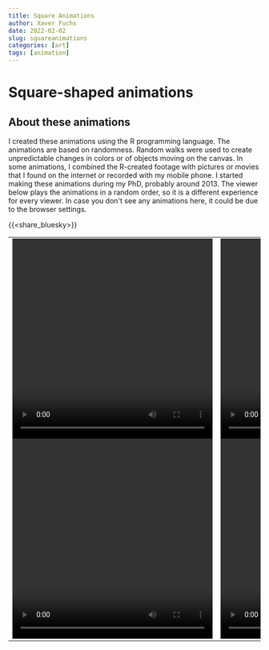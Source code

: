 ```yaml
---
title: Square Animations
author: Xaver Fuchs
date: 2022-02-02
slug: squareanimations
categories: [art]
tags: [animation]
---
```




# Square-shaped animations

## About these animations
I created these animations using the R programming language. The animations are based on randomness. Random walks were used to create unpredictable changes in colors or of objects moving on the canvas.
In some animations, I combined the R-created footage with pictures or movies that I found on the internet or recorded with my mobile phone. 
I started making these animations during my PhD, probably around 2013. 
The viewer below plays the animations in a random order, so it is a different experience for every viewer.
In case you don't see any animations here, it could be due to the browser settings. 

{{<share_bluesky>}}


<table style="width: 100%; border: none; background: white;">
  <tr style="background: white;">
  <td style="align: center; vertical-align: center; padding-bottom: 0px;">
    <video width="400" height="400" id=videoPlayer_abstract autoplay>
      <source src="https://xaverfuchs.github.io/xaverfuchsderesources/posterPanels/abstract3.mp4" type="video/mp4">
      Your browser does not support the video tag.
    </video> 
  <td style="align: center; vertical-align: center; padding-bottom: 0px;">
    <video width="400" height="400" id=videoPlayer_life autoplay>
        <source src="https://xaverfuchs.github.io/xaverfuchsderesources/posterPanels/life3.mp4" type="video/mp4">
        Your browser does not support the video tag.
      </video> 
  </tr>
  
  <tr style="background: white;">
  <td style="align: center; vertical-align: center; padding-top: 0px;">
    <video width="400" height="400" id=videoPlayer_mysterious autoplay>
      <source src="https://xaverfuchs.github.io/xaverfuchsderesources/posterPanels/mysterious3.mp4" type="video/mp4">
      Your browser does not support the video tag.
    </video> 
  <td style="align: center; vertical-align: center; padding-top: 0px;">
    <video width="400" height="400" id=videoPlayer_peopleanimals autoplay>
        <source src="https://xaverfuchs.github.io/xaverfuchsderesources/posterPanels/peopleanimals3.mp4" type="video/mp4">
        Your browser does not support the video tag.
      </video> 
  </tr>
  
</table>  
    


<!-- XXXX Section with lists of videos for the series XXXX -->

<!-- abstract series -->
<script>
  var nextVideo_abstract = [
  'https://xaverfuchs.github.io/xaverfuchsderesources/Anims_sorted_scaled/abstract/scaled/20120824-2355_series2_scaled.mp4', 
  'https://xaverfuchs.github.io/xaverfuchsderesources/Anims_sorted_scaled/abstract/scaled/20120824-2355_series2_scaled.mp4', 
  'https://xaverfuchs.github.io/xaverfuchsderesources/Anims_sorted_scaled/abstract/scaled/20120824-2356_series3_scaled.mp4', 
  'https://xaverfuchs.github.io/xaverfuchsderesources/Anims_sorted_scaled/abstract/scaled/20120824-2357_series4_scaled.mp4', 
  'https://xaverfuchs.github.io/xaverfuchsderesources/Anims_sorted_scaled/abstract/scaled/20120824-2357_series5_scaled.mp4', 
  'https://xaverfuchs.github.io/xaverfuchsderesources/Anims_sorted_scaled/abstract/scaled/20120825-0000_series6_scaled.mp4', 
  'https://xaverfuchs.github.io/xaverfuchsderesources/Anims_sorted_scaled/abstract/scaled/20120825-0001_series7_scaled.mp4', 
  'https://xaverfuchs.github.io/xaverfuchsderesources/Anims_sorted_scaled/abstract/scaled/20120825-0005_series7_scaled.mp4', 
  'https://xaverfuchs.github.io/xaverfuchsderesources/Anims_sorted_scaled/abstract/scaled/20120825-0057_series_complx1_scaled.mp4', 
  'https://xaverfuchs.github.io/xaverfuchsderesources/Anims_sorted_scaled/abstract/scaled/20120825-0059_series_complx1_scaled.mp4', 
  'https://xaverfuchs.github.io/xaverfuchsderesources/Anims_sorted_scaled/abstract/scaled/20120825-0103_series_complx2_scaled.mp4', 
  'https://xaverfuchs.github.io/xaverfuchsderesources/Anims_sorted_scaled/abstract/scaled/20120825-0105_series_complx3_scaled.mp4', 
  'https://xaverfuchs.github.io/xaverfuchsderesources/Anims_sorted_scaled/abstract/scaled/20120825-0108_series_complx4_scaled.mp4', 
  'https://xaverfuchs.github.io/xaverfuchsderesources/Anims_sorted_scaled/abstract/scaled/20120825-0117_series_complx5_scaled.mp4', 
  'https://xaverfuchs.github.io/xaverfuchsderesources/Anims_sorted_scaled/abstract/scaled/20120825-0119_series_complx6_scaled.mp4', 
  'https://xaverfuchs.github.io/xaverfuchsderesources/Anims_sorted_scaled/abstract/scaled/20120825-0125_series_complx7_scaled.mp4', 
  'https://xaverfuchs.github.io/xaverfuchsderesources/Anims_sorted_scaled/abstract/scaled/20120825-0132_series_complx8_scaled.mp4', 
  'https://xaverfuchs.github.io/xaverfuchsderesources/Anims_sorted_scaled/abstract/scaled/20120825-0135_series_complx9_scaled.mp4', 
  'https://xaverfuchs.github.io/xaverfuchsderesources/Anims_sorted_scaled/abstract/scaled/20120825-0143_series_complx10_scaled.mp4', 
  'https://xaverfuchs.github.io/xaverfuchsderesources/Anims_sorted_scaled/abstract/scaled/20120825-1947_series_complx11_scaled.mp4', 
  'https://xaverfuchs.github.io/xaverfuchsderesources/Anims_sorted_scaled/abstract/scaled/20120825-1958_series_complx12_scaled.mp4', 
  'https://xaverfuchs.github.io/xaverfuchsderesources/Anims_sorted_scaled/abstract/scaled/20120825-2014_series_complx13_scaled.mp4', 
  'https://xaverfuchs.github.io/xaverfuchsderesources/Anims_sorted_scaled/abstract/scaled/20120825-2021_series_complx14_scaled.mp4', 
  'https://xaverfuchs.github.io/xaverfuchsderesources/Anims_sorted_scaled/abstract/scaled/20120825-2022_series_complx15_scaled.mp4', 
  'https://xaverfuchs.github.io/xaverfuchsderesources/Anims_sorted_scaled/abstract/scaled/20120825-2024_series_complx16_scaled.mp4', 
  'https://xaverfuchs.github.io/xaverfuchsderesources/Anims_sorted_scaled/abstract/scaled/20120825-2026_series_complx17_scaled.mp4', 
  'https://xaverfuchs.github.io/xaverfuchsderesources/Anims_sorted_scaled/abstract/scaled/20120825-2056_series_complx18_scaled.mp4', 
  'https://xaverfuchs.github.io/xaverfuchsderesources/Anims_sorted_scaled/abstract/scaled/20120920-0045_series_complx19_scaled.mp4', 
  'https://xaverfuchs.github.io/xaverfuchsderesources/Anims_sorted_scaled/abstract/scaled/20120920-0048_series_complx19_scaled.mp4', 
  'https://xaverfuchs.github.io/xaverfuchsderesources/Anims_sorted_scaled/abstract/scaled/20120920-0106_series_complx20_scaled.mp4', 
  'https://xaverfuchs.github.io/xaverfuchsderesources/Anims_sorted_scaled/abstract/scaled/20120920-0143_series_complx21_scaled.mp4', 
  'https://xaverfuchs.github.io/xaverfuchsderesources/Anims_sorted_scaled/abstract/scaled/20120923-1737_red-ish_stripy_scaled.mp4', 
  'https://xaverfuchs.github.io/xaverfuchsderesources/Anims_sorted_scaled/abstract/scaled/20120923-1756_green-ish_stripy_scaled.mp4', 
  'https://xaverfuchs.github.io/xaverfuchsderesources/Anims_sorted_scaled/abstract/scaled/20120927-0024_series_complx22_scaled.mp4', 
  'https://xaverfuchs.github.io/xaverfuchsderesources/Anims_sorted_scaled/abstract/scaled/20120927-0034_series_complx23_scaled.mp4', 
  'https://xaverfuchs.github.io/xaverfuchsderesources/Anims_sorted_scaled/abstract/scaled/20120929-2122_series_complx24_scaled.mp4', 
  'https://xaverfuchs.github.io/xaverfuchsderesources/Anims_sorted_scaled/abstract/scaled/20120929-2125_series_complx25_scaled.mp4', 
  'https://xaverfuchs.github.io/xaverfuchsderesources/Anims_sorted_scaled/abstract/scaled/20120929-2130_series_complx26_scaled.mp4', 
  'https://xaverfuchs.github.io/xaverfuchsderesources/Anims_sorted_scaled/abstract/scaled/20120930-0130_series_complx27_scaled.mp4', 
  'https://xaverfuchs.github.io/xaverfuchsderesources/Anims_sorted_scaled/abstract/scaled/20120930-0138_series_complx29_scaled.mp4', 
  'https://xaverfuchs.github.io/xaverfuchsderesources/Anims_sorted_scaled/abstract/scaled/20121015-2237_PrepDogBG_scaled.mp4', 
  'https://xaverfuchs.github.io/xaverfuchsderesources/Anims_sorted_scaled/abstract/scaled/20121015-2239_PrepDogBG_scaled.mp4', 
  'https://xaverfuchs.github.io/xaverfuchsderesources/Anims_sorted_scaled/abstract/scaled/20121025-2317_series_complx30_scaled.mp4', 
  'https://xaverfuchs.github.io/xaverfuchsderesources/Anims_sorted_scaled/abstract/scaled/20121025-2325_series_complx31_scaled.mp4', 
  'https://xaverfuchs.github.io/xaverfuchsderesources/Anims_sorted_scaled/abstract/scaled/20121025-2334_series_complx32_scaled.mp4', 
  'https://xaverfuchs.github.io/xaverfuchsderesources/Anims_sorted_scaled/abstract/scaled/20121025-2338_series_complx33_scaled.mp4', 
  'https://xaverfuchs.github.io/xaverfuchsderesources/Anims_sorted_scaled/abstract/scaled/20121025-2346_series_complx34_scaled.mp4', 
  'https://xaverfuchs.github.io/xaverfuchsderesources/Anims_sorted_scaled/abstract/scaled/20121025-2357_series_complx35_scaled.mp4', 
  'https://xaverfuchs.github.io/xaverfuchsderesources/Anims_sorted_scaled/abstract/scaled/20121026-0000_series_complx36_scaled.mp4', 
  'https://xaverfuchs.github.io/xaverfuchsderesources/Anims_sorted_scaled/abstract/scaled/20121026-0003_series_complx37_scaled.mp4', 
  'https://xaverfuchs.github.io/xaverfuchsderesources/Anims_sorted_scaled/abstract/scaled/20121026-0005_series_complx38_scaled.mp4', 
  'https://xaverfuchs.github.io/xaverfuchsderesources/Anims_sorted_scaled/abstract/scaled/20121026-0008_series_complx39_scaled.mp4', 
  'https://xaverfuchs.github.io/xaverfuchsderesources/Anims_sorted_scaled/abstract/scaled/20121026-0028_series_complx40_scaled.mp4', 
  'https://xaverfuchs.github.io/xaverfuchsderesources/Anims_sorted_scaled/abstract/scaled/20121026-0034_series_complx41_scaled.mp4', 
  'https://xaverfuchs.github.io/xaverfuchsderesources/Anims_sorted_scaled/abstract/scaled/20121026-0125_series_complx42_scaled.mp4', 
  'https://xaverfuchs.github.io/xaverfuchsderesources/Anims_sorted_scaled/abstract/scaled/20121026-0126_series_complx43_scaled.mp4', 
  'https://xaverfuchs.github.io/xaverfuchsderesources/Anims_sorted_scaled/abstract/scaled/20121228-1954_Dreiecke1_scaled.mp4', 
  'https://xaverfuchs.github.io/xaverfuchsderesources/Anims_sorted_scaled/abstract/scaled/20121230-0107_cobino11_scaled.mp4', 
  'https://xaverfuchs.github.io/xaverfuchsderesources/Anims_sorted_scaled/abstract/scaled/20121230-0121_DynamicRandomWalkPC16_scaled.mp4', 
  'https://xaverfuchs.github.io/xaverfuchsderesources/Anims_sorted_scaled/abstract/scaled/20121230-0124_DynamicRandomWalkPC5_scaled.mp4', 
  'https://xaverfuchs.github.io/xaverfuchsderesources/Anims_sorted_scaled/abstract/scaled/20121230-0125_DynamicRandomWalkPC7_scaled.mp4', 
  'https://xaverfuchs.github.io/xaverfuchsderesources/Anims_sorted_scaled/abstract/scaled/20121230-0128_RandomWalkPC1_scaled.mp4', 
  'https://xaverfuchs.github.io/xaverfuchsderesources/Anims_sorted_scaled/abstract/scaled/20121230-0129_RandomWalkPC2_scaled.mp4', 
  'https://xaverfuchs.github.io/xaverfuchsderesources/Anims_sorted_scaled/abstract/scaled/20121230-0130_RandomWalkPC5_scaled.mp4', 
  'https://xaverfuchs.github.io/xaverfuchsderesources/Anims_sorted_scaled/abstract/scaled/20121230-0131_RandomWalkPC6_scaled.mp4', 
  'https://xaverfuchs.github.io/xaverfuchsderesources/Anims_sorted_scaled/abstract/scaled/20121230-0135_cobino10_scaled.mp4', 
  'https://xaverfuchs.github.io/xaverfuchsderesources/Anims_sorted_scaled/abstract/scaled/20121230-0135_cobino11_scaled.mp4', 
  'https://xaverfuchs.github.io/xaverfuchsderesources/Anims_sorted_scaled/abstract/scaled/20121230-0137_cobino3_scaled.mp4', 
  'https://xaverfuchs.github.io/xaverfuchsderesources/Anims_sorted_scaled/abstract/scaled/20121230-0139_cobino7_scaled.mp4', 
  'https://xaverfuchs.github.io/xaverfuchsderesources/Anims_sorted_scaled/abstract/scaled/20121230-0139_cobino8_scaled.mp4', 
  'https://xaverfuchs.github.io/xaverfuchsderesources/Anims_sorted_scaled/abstract/scaled/20121230-1151_DynamicRandomWalkPC17_scaled.mp4', 
  'https://xaverfuchs.github.io/xaverfuchsderesources/Anims_sorted_scaled/abstract/scaled/20121230-1200_cobino14_scaled.mp4', 
  'https://xaverfuchs.github.io/xaverfuchsderesources/Anims_sorted_scaled/abstract/scaled/20121230-1202_DynamicRandomWalkPC18_scaled.mp4', 
  'https://xaverfuchs.github.io/xaverfuchsderesources/Anims_sorted_scaled/abstract/scaled/20121230-1212_Dreiecke4_scaled.mp4', 
  'https://xaverfuchs.github.io/xaverfuchsderesources/Anims_sorted_scaled/abstract/scaled/20121230-1224_DynamicRandomWalkPC19_scaled.mp4', 
  'https://xaverfuchs.github.io/xaverfuchsderesources/Anims_sorted_scaled/abstract/scaled/20121230-1236_KrEiseDrEiecke1_scaled.mp4', 
  'https://xaverfuchs.github.io/xaverfuchsderesources/Anims_sorted_scaled/abstract/scaled/20121230-1243_cobino15_scaled.mp4', 
  'https://xaverfuchs.github.io/xaverfuchsderesources/Anims_sorted_scaled/abstract/scaled/20121230-1254_KrEiseDrEiecke2_scaled.mp4', 
  'https://xaverfuchs.github.io/xaverfuchsderesources/Anims_sorted_scaled/abstract/scaled/20121230-1423_cobino16_scaled.mp4', 
  'https://xaverfuchs.github.io/xaverfuchsderesources/Anims_sorted_scaled/abstract/scaled/20130106-1746_cobino20_scaled.mp4', 
  'https://xaverfuchs.github.io/xaverfuchsderesources/Anims_sorted_scaled/abstract/scaled/20130106-1756_cobino21_scaled.mp4', 
  'https://xaverfuchs.github.io/xaverfuchsderesources/Anims_sorted_scaled/abstract/scaled/20130106-1810_DynamicRandomWalkPC20_scaled.mp4', 
  'https://xaverfuchs.github.io/xaverfuchsderesources/Anims_sorted_scaled/abstract/scaled/20130106-1918_DynamicRandomWalkPC21_scaled.mp4', 
  'https://xaverfuchs.github.io/xaverfuchsderesources/Anims_sorted_scaled/abstract/scaled/20130106-2111_DynamicRandomWalkPC22_scaled.mp4'
  ];

  nextVideo_abstract.sort(function (a, b) {
    return Math.random() > 0.5 ? -1 : 1;
  });

  var curVideo_abstract = 0;
  var videoPlayer_abstract = document.getElementById('videoPlayer_abstract');

  videoPlayer_abstract.onended = function(){
	    ++curVideo_abstract;
      if(curVideo_abstract < nextVideo_abstract.length){
    videoPlayer_abstract.src = nextVideo_abstract[curVideo_abstract];
    }
  }
</script>

<!-- life series -->
<script>
  var nextVideo_life = [
  'https://xaverfuchs.github.io/xaverfuchsderesources/Anims_sorted_scaled/life/scaled/20120923-0013_Lamp1_scaled.mp4', 
  'https://xaverfuchs.github.io/xaverfuchsderesources/Anims_sorted_scaled/life/scaled/20120923-0020_Lamp2_scaled.mp4', 
  'https://xaverfuchs.github.io/xaverfuchsderesources/Anims_sorted_scaled/life/scaled/20120923-0030_Lamp3_scaled.mp4', 
  'https://xaverfuchs.github.io/xaverfuchsderesources/Anims_sorted_scaled/life/scaled/20120924-0031_MartaBikeParis1_scaled.mp4', 
  'https://xaverfuchs.github.io/xaverfuchsderesources/Anims_sorted_scaled/life/scaled/20120924-0040_MartaBikeParis2_scaled.mp4', 
  'https://xaverfuchs.github.io/xaverfuchsderesources/Anims_sorted_scaled/life/scaled/20120924-0045_MartaBikeParis3_scaled.mp4', 
  'https://xaverfuchs.github.io/xaverfuchsderesources/Anims_sorted_scaled/life/scaled/20120924-0052_MartaBikeParis5_scaled.mp4', 
  'https://xaverfuchs.github.io/xaverfuchsderesources/Anims_sorted_scaled/life/scaled/20120924-0115_MartaBikeParis7_scaled.mp4', 
  'https://xaverfuchs.github.io/xaverfuchsderesources/Anims_sorted_scaled/life/scaled/20120924-0124_MartaBikeParis6_scaled.mp4', 
  'https://xaverfuchs.github.io/xaverfuchsderesources/Anims_sorted_scaled/life/scaled/20120924-0131_MartaBikeParis4_scaled.mp4', 
  'https://xaverfuchs.github.io/xaverfuchsderesources/Anims_sorted_scaled/life/scaled/20121230-0135_Marta1_scaled.mp4', 
  'https://xaverfuchs.github.io/xaverfuchsderesources/Anims_sorted_scaled/life/scaled/20121230-0142_Marta2_scaled.mp4', 
  'https://xaverfuchs.github.io/xaverfuchsderesources/Anims_sorted_scaled/life/scaled/20121230-0155_Marta3_scaled.mp4', 
  'https://xaverfuchs.github.io/xaverfuchsderesources/Anims_sorted_scaled/life/scaled/20121230-0209_Xaver1_scaled.mp4', 
  'https://xaverfuchs.github.io/xaverfuchsderesources/Anims_sorted_scaled/life/scaled/20121230-0232_MartaBike3_scaled.mp4', 
  'https://xaverfuchs.github.io/xaverfuchsderesources/Anims_sorted_scaled/life/scaled/20121230-0243_MartaBike4_scaled.mp4', 
  'https://xaverfuchs.github.io/xaverfuchsderesources/Anims_sorted_scaled/life/scaled/20130110-2352_MALUBrue1_scaled.mp4', 
  'https://xaverfuchs.github.io/xaverfuchsderesources/Anims_sorted_scaled/life/scaled/20130111-0006_MALUBrue3_scaled.mp4', 
  'https://xaverfuchs.github.io/xaverfuchsderesources/Anims_sorted_scaled/life/scaled/20130111-0036_MALUBrue6_scaled.mp4', 
  'https://xaverfuchs.github.io/xaverfuchsderesources/Anims_sorted_scaled/life/scaled/20130111-0042_MALUBrue5_scaled.mp4', 
  'https://xaverfuchs.github.io/xaverfuchsderesources/Anims_sorted_scaled/life/scaled/20130111-0057_MALUBrue7_scaled.mp4', 
  'https://xaverfuchs.github.io/xaverfuchsderesources/Anims_sorted_scaled/life/scaled/20130111-0142_MALUBrue8_scaled.mp4', 
  'https://xaverfuchs.github.io/xaverfuchsderesources/Anims_sorted_scaled/life/scaled/20130113-2044_MAVerkehr3_scaled.mp4', 
  'https://xaverfuchs.github.io/xaverfuchsderesources/Anims_sorted_scaled/life/scaled/20130113-2052_MAVerkehr2_scaled.mp4', 
  'https://xaverfuchs.github.io/xaverfuchsderesources/Anims_sorted_scaled/life/scaled/20130113-2059_MAVerkehr4_scaled.mp4', 
  'https://xaverfuchs.github.io/xaverfuchsderesources/Anims_sorted_scaled/life/scaled/20130113-2111_MAVerkehr5_scaled.mp4', 
  'https://xaverfuchs.github.io/xaverfuchsderesources/Anims_sorted_scaled/life/scaled/20130113-2132_WunderK1_scaled.mp4', 
  'https://xaverfuchs.github.io/xaverfuchsderesources/Anims_sorted_scaled/life/scaled/20130113-2142_WunderK2_scaled.mp4', 
  'https://xaverfuchs.github.io/xaverfuchsderesources/Anims_sorted_scaled/life/scaled/20130203-1753_FerroVia1_scaled.mp4', 
  'https://xaverfuchs.github.io/xaverfuchsderesources/Anims_sorted_scaled/life/scaled/20130203-1813_FerroVia2_scaled.mp4', 
  'https://xaverfuchs.github.io/xaverfuchsderesources/Anims_sorted_scaled/life/scaled/20130203-1815_Origami11_scaled.mp4', 
  'https://xaverfuchs.github.io/xaverfuchsderesources/Anims_sorted_scaled/life/scaled/20130203-1849_Origami12_scaled.mp4', 
  'https://xaverfuchs.github.io/xaverfuchsderesources/Anims_sorted_scaled/life/scaled/20130203-1932_Cones11_scaled.mp4', 
  'https://xaverfuchs.github.io/xaverfuchsderesources/Anims_sorted_scaled/life/scaled/20130203-1949_Cones12_scaled.mp4', 
  'https://xaverfuchs.github.io/xaverfuchsderesources/Anims_sorted_scaled/life/scaled/20130203-2001_Cones21_scaled.mp4', 
  'https://xaverfuchs.github.io/xaverfuchsderesources/Anims_sorted_scaled/life/scaled/20130203-2026_Cones31_scaled.mp4'
  ];

  nextVideo_life.sort(function (a, b) {
    return Math.random() > 0.5 ? -1 : 1;
  });

  var curVideo_life = 0;
  var videoPlayer_life = document.getElementById('videoPlayer_life');

  videoPlayer_life.onended = function(){
	    ++curVideo_life;
      if(curVideo_life < nextVideo_life.length){
    videoPlayer_life.src = nextVideo_life[curVideo_life];
    }
  }
</script>



<!-- mysterious series -->
<script>
  var nextVideo_mysterious = [
  'https://xaverfuchs.github.io/xaverfuchsderesources/Anims_sorted_scaled/mysterious/scaled/20120925-2220_Roger_KloZwerg1_scaled.mp4', 
  'https://xaverfuchs.github.io/xaverfuchsderesources/Anims_sorted_scaled/mysterious/scaled/20120925-2223_Roger_KloZwerg2_scaled.mp4', 
  'https://xaverfuchs.github.io/xaverfuchsderesources/Anims_sorted_scaled/mysterious/scaled/20120925-2227_Roger_KloZwerg3_scaled.mp4', 
  'https://xaverfuchs.github.io/xaverfuchsderesources/Anims_sorted_scaled/mysterious/scaled/20120925-2230_Roger_KloZwerg4_scaled.mp4', 
  'https://xaverfuchs.github.io/xaverfuchsderesources/Anims_sorted_scaled/mysterious/scaled/20120925-2246_Roger_KloZwerg5_scaled.mp4', 
  'https://xaverfuchs.github.io/xaverfuchsderesources/Anims_sorted_scaled/mysterious/scaled/20120927-0037_Roger_KloZwerg6_scaled.mp4', 
  'https://xaverfuchs.github.io/xaverfuchsderesources/Anims_sorted_scaled/mysterious/scaled/20120927-2217_MysteriousBob1_scaled.mp4', 
  'https://xaverfuchs.github.io/xaverfuchsderesources/Anims_sorted_scaled/mysterious/scaled/20120927-2223_MysteriousBob2_scaled.mp4', 
  'https://xaverfuchs.github.io/xaverfuchsderesources/Anims_sorted_scaled/mysterious/scaled/20120927-2225_MysteriousBob2_scaled.mp4', 
  'https://xaverfuchs.github.io/xaverfuchsderesources/Anims_sorted_scaled/mysterious/scaled/20120927-2228_MysteriousBob3_scaled.mp4', 
  'https://xaverfuchs.github.io/xaverfuchsderesources/Anims_sorted_scaled/mysterious/scaled/20120927-2234_MysteriousBob4_scaled.mp4', 
  'https://xaverfuchs.github.io/xaverfuchsderesources/Anims_sorted_scaled/mysterious/scaled/20130106-2146_CatPorn1_scaled.mp4', 
  'https://xaverfuchs.github.io/xaverfuchsderesources/Anims_sorted_scaled/mysterious/scaled/20130106-2211_CatPorn2_scaled.mp4', 
  'https://xaverfuchs.github.io/xaverfuchsderesources/Anims_sorted_scaled/mysterious/scaled/20130106-2229_Squash1_scaled.mp4', 
  'https://xaverfuchs.github.io/xaverfuchsderesources/Anims_sorted_scaled/mysterious/scaled/20130106-2239_Squash2_scaled.mp4', 
  'https://xaverfuchs.github.io/xaverfuchsderesources/Anims_sorted_scaled/mysterious/scaled/20130106-2357_Squash4_scaled.mp4', 
  'https://xaverfuchs.github.io/xaverfuchsderesources/Anims_sorted_scaled/mysterious/scaled/20130107-0006_Squash3_scaled.mp4', 
  'https://xaverfuchs.github.io/xaverfuchsderesources/Anims_sorted_scaled/mysterious/scaled/20130107-0032_Shot2_scaled.mp4', 
  'https://xaverfuchs.github.io/xaverfuchsderesources/Anims_sorted_scaled/mysterious/scaled/20130108-2355_Talk2_scaled.mp4', 
  'https://xaverfuchs.github.io/xaverfuchsderesources/Anims_sorted_scaled/mysterious/scaled/20130109-0024_Talk3_scaled.mp4', 
  'https://xaverfuchs.github.io/xaverfuchsderesources/Anims_sorted_scaled/mysterious/scaled/20130109-0025_Talk3_slow_scaled.mp4', 
  'https://xaverfuchs.github.io/xaverfuchsderesources/Anims_sorted_scaled/mysterious/scaled/20130109-0040_Talk4_scaled.mp4', 
  'https://xaverfuchs.github.io/xaverfuchsderesources/Anims_sorted_scaled/mysterious/scaled/20130109-2344_Talk5_scaled.mp4', 
  'https://xaverfuchs.github.io/xaverfuchsderesources/Anims_sorted_scaled/mysterious/scaled/20130110-0029_Squash7_scaled.mp4', 
  'https://xaverfuchs.github.io/xaverfuchsderesources/Anims_sorted_scaled/mysterious/scaled/20130110-0102_Squash10_scaled.mp4', 
  'https://xaverfuchs.github.io/xaverfuchsderesources/Anims_sorted_scaled/mysterious/scaled/20130113-2014_Squash5c_scaled.mp4', 
  'https://xaverfuchs.github.io/xaverfuchsderesources/Anims_sorted_scaled/mysterious/scaled/20130113-2128_Dampfkessel1_scaled.mp4', 
  'https://xaverfuchs.github.io/xaverfuchsderesources/Anims_sorted_scaled/mysterious/scaled/20130113-2201_FaceRome1b_scaled.mp4', 
  'https://xaverfuchs.github.io/xaverfuchsderesources/Anims_sorted_scaled/mysterious/scaled/20130113-2249_FaceRome2_scaled.mp4', 
  'https://xaverfuchs.github.io/xaverfuchsderesources/Anims_sorted_scaled/mysterious/scaled/20130117-2325_Shampoo1_scaled.mp4', 
  'https://xaverfuchs.github.io/xaverfuchsderesources/Anims_sorted_scaled/mysterious/scaled/20130117-2333_Shampoo2_scaled.mp4', 
  'https://xaverfuchs.github.io/xaverfuchsderesources/Anims_sorted_scaled/mysterious/scaled/lamp5_20fps_scaled.mp4'

  ];

  nextVideo_mysterious.sort(function (a, b) {
    return Math.random() > 0.5 ? -1 : 1;
  });

  var curVideo_mysterious = 0;
  var videoPlayer_mysterious = document.getElementById('videoPlayer_mysterious');

  videoPlayer_mysterious.onended = function(){
	    ++curVideo_mysterious;
      if(curVideo_mysterious < nextVideo_mysterious.length){
    videoPlayer_mysterious.src = nextVideo_mysterious[curVideo_mysterious];
    }
  }
</script>



<!-- people&animals series -->
<script>
  var nextVideo_peopleanimals = [
  'https://xaverfuchs.github.io/xaverfuchsderesources/Anims_sorted_scaled/people&animals/scaled/20121015-2158_morphdogs1_scaled.mp4', 
  'https://xaverfuchs.github.io/xaverfuchsderesources/Anims_sorted_scaled/people&animals/scaled/20121015-2225_morphdogs2_scaled.mp4', 
  'https://xaverfuchs.github.io/xaverfuchsderesources/Anims_sorted_scaled/people&animals/scaled/20121015-2244_DOG1_scaled.mp4', 
  'https://xaverfuchs.github.io/xaverfuchsderesources/Anims_sorted_scaled/people&animals/scaled/20121015-2250_DOG2_scaled.mp4', 
  'https://xaverfuchs.github.io/xaverfuchsderesources/Anims_sorted_scaled/people&animals/scaled/20121015-2320_DOG3_scaled.mp4', 
  'https://xaverfuchs.github.io/xaverfuchsderesources/Anims_sorted_scaled/people&animals/scaled/20121022-2133_morph2dogs_scaled.mp4', 
  'https://xaverfuchs.github.io/xaverfuchsderesources/Anims_sorted_scaled/people&animals/scaled/20121026-0053_OutFrames1_noisy_scaled.mp4', 
  'https://xaverfuchs.github.io/xaverfuchsderesources/Anims_sorted_scaled/people&animals/scaled/20121026-0059_FishInWater1_scaled.mp4', 
  'https://xaverfuchs.github.io/xaverfuchsderesources/Anims_sorted_scaled/people&animals/scaled/20121026-0106_FishInWater1_2_scaled.mp4', 
  'https://xaverfuchs.github.io/xaverfuchsderesources/Anims_sorted_scaled/people&animals/scaled/20121026-0111_FishInWater1_3_scaled.mp4', 
  'https://xaverfuchs.github.io/xaverfuchsderesources/Anims_sorted_scaled/people&animals/scaled/20121026-0130_FishInWater2_scaled.mp4', 
  'https://xaverfuchs.github.io/xaverfuchsderesources/Anims_sorted_scaled/people&animals/scaled/20121026-0132_FishInWater2_2_scaled.mp4', 
  'https://xaverfuchs.github.io/xaverfuchsderesources/Anims_sorted_scaled/people&animals/scaled/20121026-0202_FishInWater2_3_scaled.mp4', 
  'https://xaverfuchs.github.io/xaverfuchsderesources/Anims_sorted_scaled/people&animals/scaled/20130118-0015_fIsH1_scaled.mp4', 
  'https://xaverfuchs.github.io/xaverfuchsderesources/Anims_sorted_scaled/people&animals/scaled/20130203-1519_Hare1_scaled.mp4', 
  'https://xaverfuchs.github.io/xaverfuchsderesources/Anims_sorted_scaled/people&animals/scaled/20130203-1524_Hare1_noisy_scaled.mp4', 
  'https://xaverfuchs.github.io/xaverfuchsderesources/Anims_sorted_scaled/people&animals/scaled/20130203-1529_Hare2_noisy_scaled.mp4', 
  'https://xaverfuchs.github.io/xaverfuchsderesources/Anims_sorted_scaled/people&animals/scaled/20130203-1536_Hare2_scaled.mp4', 
  'https://xaverfuchs.github.io/xaverfuchsderesources/Anims_sorted_scaled/people&animals/scaled/20130203-1629_fIsH2_scaled.mp4', 
  'https://xaverfuchs.github.io/xaverfuchsderesources/Anims_sorted_scaled/people&animals/scaled/20130203-1651_Hare12_scaled.mp4', 
  'https://xaverfuchs.github.io/xaverfuchsderesources/Anims_sorted_scaled/people&animals/scaled/20130203-1655_Hare13_scaled.mp4', 
  'https://xaverfuchs.github.io/xaverfuchsderesources/Anims_sorted_scaled/people&animals/scaled/20130203-1700_Hare11_scaled.mp4', 
  'https://xaverfuchs.github.io/xaverfuchsderesources/Anims_sorted_scaled/people&animals/scaled/20130203-1721_Hare21_scaled.mp4', 
  'https://xaverfuchs.github.io/xaverfuchsderesources/Anims_sorted_scaled/people&animals/scaled/20130203-1728_Hare22_scaled.mp4', 
  'https://xaverfuchs.github.io/xaverfuchsderesources/Anims_sorted_scaled/people&animals/scaled/20130203-1731_Hare23_scaled.mp4', 
  'https://xaverfuchs.github.io/xaverfuchsderesources/Anims_sorted_scaled/people&animals/scaled/Kofi_out_scaled.mp4', 
  'https://xaverfuchs.github.io/xaverfuchsderesources/Anims_sorted_scaled/people&animals/scaled/kofi2_scaled.mp4', 
  'https://xaverfuchs.github.io/xaverfuchsderesources/Anims_sorted_scaled/people&animals/scaled/out_scaled.mp4', 
  'https://xaverfuchs.github.io/xaverfuchsderesources/Anims_sorted_scaled/people&animals/scaled/Studiobraun1_scaled.mp4', 
  'https://xaverfuchs.github.io/xaverfuchsderesources/Anims_sorted_scaled/people&animals/scaled/studiobraun2_scaled.mp4'
  ];

  nextVideo_peopleanimals.sort(function (a, b) {
    return Math.random() > 0.5 ? -1 : 1;
  });

  var curVideo_peopleanimals = 0;
  var videoPlayer_peopleanimals = document.getElementById('videoPlayer_peopleanimals');

  videoPlayer_peopleanimals.onended = function(){
	    ++curVideo_peopleanimals;
      if(curVideo_peopleanimals < nextVideo_peopleanimals.length){
    videoPlayer_peopleanimals.src = nextVideo_peopleanimals[curVideo_peopleanimals];
    }
  }
</script>









